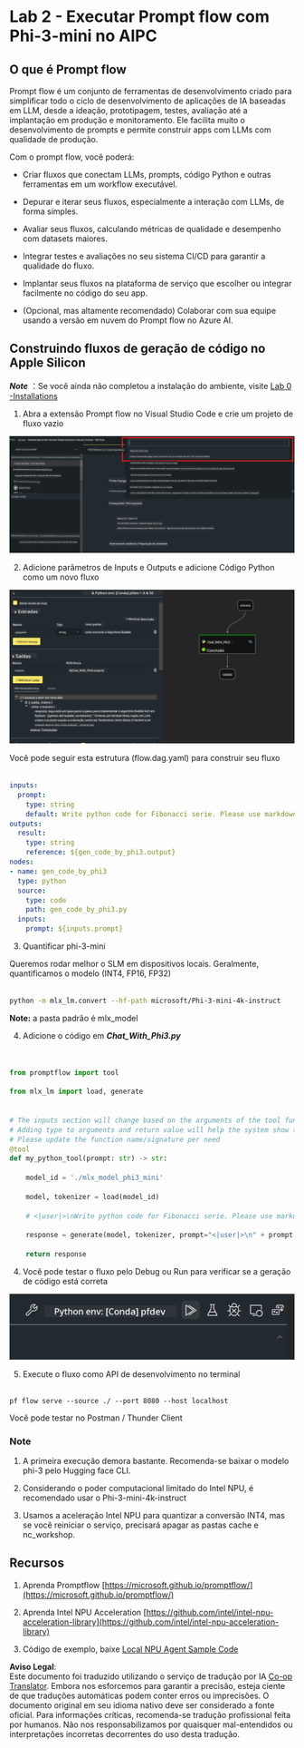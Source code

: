 <!--
CO_OP_TRANSLATOR_METADATA:
{
  "original_hash": "3dbbf568625b1ee04b354c2dc81d3248",
  "translation_date": "2025-05-09T19:38:36+00:00",
  "source_file": "md/02.Application/02.Code/Phi3/VSCodeExt/HOL/Apple/02.PromptflowWithMLX.md",
  "language_code": "br"
}
-->
# **Lab 2 - Executar Prompt flow com Phi-3-mini no AIPC**

## **O que é Prompt flow**

Prompt flow é um conjunto de ferramentas de desenvolvimento criado para simplificar todo o ciclo de desenvolvimento de aplicações de IA baseadas em LLM, desde a ideação, prototipagem, testes, avaliação até a implantação em produção e monitoramento. Ele facilita muito o desenvolvimento de prompts e permite construir apps com LLMs com qualidade de produção.

Com o prompt flow, você poderá:

- Criar fluxos que conectam LLMs, prompts, código Python e outras ferramentas em um workflow executável.

- Depurar e iterar seus fluxos, especialmente a interação com LLMs, de forma simples.

- Avaliar seus fluxos, calculando métricas de qualidade e desempenho com datasets maiores.

- Integrar testes e avaliações no seu sistema CI/CD para garantir a qualidade do fluxo.

- Implantar seus fluxos na plataforma de serviço que escolher ou integrar facilmente no código do seu app.

- (Opcional, mas altamente recomendado) Colaborar com sua equipe usando a versão em nuvem do Prompt flow no Azure AI.

## **Construindo fluxos de geração de código no Apple Silicon**

***Note*** ：Se você ainda não completou a instalação do ambiente, visite [Lab 0 -Installations](./01.Installations.md)

1. Abra a extensão Prompt flow no Visual Studio Code e crie um projeto de fluxo vazio

![create](../../../../../../../../../translated_images/pf_create.d6172d8277a78a7fa82cd6ff727ed44e037fa78b662f1f62d5963f36d712d229.br.png)

2. Adicione parâmetros de Inputs e Outputs e adicione Código Python como um novo fluxo

![flow](../../../../../../../../../translated_images/pf_flow.d5646a323fb7f444c0b98b4521057a592325c583e7ba18bc31500bc0415e9ef3.br.png)

Você pode seguir esta estrutura (flow.dag.yaml) para construir seu fluxo

```yaml

inputs:
  prompt:
    type: string
    default: Write python code for Fibonacci serie. Please use markdown as output
outputs:
  result:
    type: string
    reference: ${gen_code_by_phi3.output}
nodes:
- name: gen_code_by_phi3
  type: python
  source:
    type: code
    path: gen_code_by_phi3.py
  inputs:
    prompt: ${inputs.prompt}


```

3. Quantificar phi-3-mini

Queremos rodar melhor o SLM em dispositivos locais. Geralmente, quantificamos o modelo (INT4, FP16, FP32)

```bash

python -m mlx_lm.convert --hf-path microsoft/Phi-3-mini-4k-instruct

```

**Note:** a pasta padrão é mlx_model

4. Adicione o código em ***Chat_With_Phi3.py***

```python


from promptflow import tool

from mlx_lm import load, generate


# The inputs section will change based on the arguments of the tool function, after you save the code
# Adding type to arguments and return value will help the system show the types properly
# Please update the function name/signature per need
@tool
def my_python_tool(prompt: str) -> str:

    model_id = './mlx_model_phi3_mini'

    model, tokenizer = load(model_id)

    # <|user|>\nWrite python code for Fibonacci serie. Please use markdown as output<|end|>\n<|assistant|>

    response = generate(model, tokenizer, prompt="<|user|>\n" + prompt  + "<|end|>\n<|assistant|>", max_tokens=2048, verbose=True)

    return response


```

4. Você pode testar o fluxo pelo Debug ou Run para verificar se a geração de código está correta

![RUN](../../../../../../../../../translated_images/pf_run.d918637dc00f61e9bdeec37d4cc9646f77d270ac9203bcce13569f3157202b6e.br.png)

5. Execute o fluxo como API de desenvolvimento no terminal

```

pf flow serve --source ./ --port 8080 --host localhost   

```

Você pode testar no Postman / Thunder Client

### **Note**

1. A primeira execução demora bastante. Recomenda-se baixar o modelo phi-3 pelo Hugging face CLI.

2. Considerando o poder computacional limitado do Intel NPU, é recomendado usar o Phi-3-mini-4k-instruct

3. Usamos a aceleração Intel NPU para quantizar a conversão INT4, mas se você reiniciar o serviço, precisará apagar as pastas cache e nc_workshop.

## **Recursos**

1. Aprenda Promptflow [https://microsoft.github.io/promptflow/](https://microsoft.github.io/promptflow/)

2. Aprenda Intel NPU Acceleration [https://github.com/intel/intel-npu-acceleration-library](https://github.com/intel/intel-npu-acceleration-library)

3. Código de exemplo, baixe [Local NPU Agent Sample Code](../../../../../../../../../code/07.Lab/01/AIPC/local-npu-agent)

**Aviso Legal**:  
Este documento foi traduzido utilizando o serviço de tradução por IA [Co-op Translator](https://github.com/Azure/co-op-translator). Embora nos esforcemos para garantir a precisão, esteja ciente de que traduções automáticas podem conter erros ou imprecisões. O documento original em seu idioma nativo deve ser considerado a fonte oficial. Para informações críticas, recomenda-se tradução profissional feita por humanos. Não nos responsabilizamos por quaisquer mal-entendidos ou interpretações incorretas decorrentes do uso desta tradução.